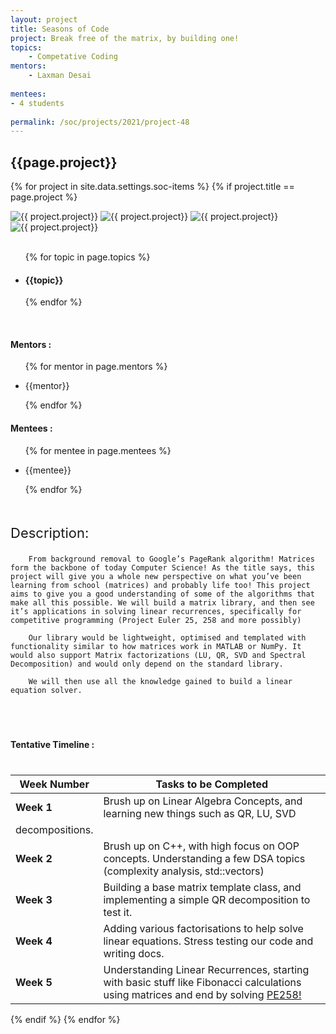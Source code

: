 ```yaml
---
layout: project
title: Seasons of Code
project: Break free of the matrix, by building one!
topics:
    - Competative Coding
mentors:
    - Laxman Desai     
    
mentees:
- 4 students   
    
permalink: /soc/projects/2021/project-48
---
```


<h2 class="display1 m-3 p-3 text-center project-title">{{page.project}}</h2>

{% for project in site.data.settings.soc-items %}
{% if project.title == page.project %}
<div class ="img-soc d-block"> 
    <img src="{{ site.baseurl }}/{{ project.image }}" alt="{{ project.project}}" class="image-1">
    <img src="{{ site.baseurl }}/{{ project.image }}" alt="{{ project.project}}" class="image-2">
    <img src="{{ site.baseurl }}/{{ project.image }}" alt="{{ project.project}}" class="image-3">
    <img src="{{ site.baseurl }}/{{ project.image }}" alt="{{ project.project}}" class="image-4">
</div>

<div>
    <br>
    <ul>
        {% for topic in page.topics %}
        <li><h4 class="text-primary text-center">{{topic}}</h4></li>
        {% endfor %}
    </ul>
    <br>
    <h4 class="display3  ">Mentors :</h4> 
    <ul>
        {% for mentor in page.mentors %}
        <li><p class="lead">{{mentor}}</p></li>
        {% endfor %}
    </ul>
    <h4 class="display3  ">Mentees :</h4> 
    <ul>
        {% for mentee in page.mentees %}
        <li><p class="lead">{{mentee}}</p></li>
        {% endfor %}
    </ul>
</div>
<div>
    <p class="display3 project-desc" style = "font-size:22px;" >
        <br>
        Description:
        
        From background removal to Google’s PageRank algorithm! Matrices form the backbone of today Computer Science! As the title says, this project will give you a whole new perspective on what you’ve been learning from school (matrices) and probably life too! This project aims to give you a good understanding of some of the algorithms that make all this possible. We will build a matrix library, and then see it’s applications in solving linear recurrences, specifically for competitive programming (Project Euler 25, 258 and more possibly)

        Our library would be lightweight, optimised and templated with functionality similar to how matrices work in MATLAB or NumPy. It would also support Matrix factorizations (LU, QR, SVD and Spectral Decomposition) and would only depend on the standard library.

        We will then use all the knowledge gained to build a linear equation solver.
  </p>
  <br>
</div>
<div class="d-flex">
<div>
    <h4 class="display3 " style="margin:40px 0px 40px 0px;">Tentative Timeline :</h4>
    <table class="table table-striped">
  <thead>
    <tr>
      <th>Week Number</th>
      <th>Tasks to be Completed</th>
    </tr>
  </thead>
  <tbody>
    <tr>
      <td><strong>Week 1</strong></td>
      <td>Brush up on Linear Algebra Concepts, and learning new things such as QR, LU, SVD</td>
    </tr>
    <tr>
      <td>decompositions.</td>
      <td>&nbsp;</td>
    </tr>
    <tr>
      <td><strong>Week 2</strong></td>
      <td>Brush up on C++, with high focus on OOP concepts. Understanding a few DSA topics (complexity analysis, std::vectors)</td>
    </tr>
    <tr>
      <td><strong>Week 3</strong></td>
      <td>Building a base matrix template class, and implementing a simple QR decomposition to test it.</td>
    </tr>
    <tr>
      <td><strong>Week 4</strong></td>
      <td>Adding various factorisations to help solve linear equations. Stress testing our code and writing docs.</td>
    </tr>
    <tr>
      <td><strong>Week 5</strong></td>
      <td>Understanding Linear Recurrences, starting with basic stuff like Fibonacci calculations using matrices and end by solving <a target="_blank" href="https://projecteuler.net/problem=258">PE258!</a></td>
    </tr>
  </tbody>
</table>
</div>
</div>

{% endif %}
{% endfor %}
